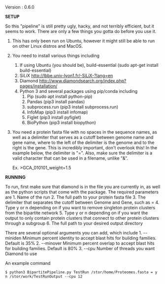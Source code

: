 Version : 0.6.0


**SETUP**

So this "pipeline" is still pretty ugly, hacky, and not terribly efficient, but it seems to work. There are only a few things you gotta do before you use it.

1. This has only been run on Ubuntu, however it might still be able to run on other Linux distros and MacOS.

2. You need to install various things including
  	1. If using Ubuntu (you should be), build-essential (sudo apt-get install build-essential)
  	2. SiLiX http://lbbe.univ-lyon1.fr/-SiLiX-?lang=en
  	3. Diamond http://www.diamondsearch.org/index.php?pages/installation/
  	4. Python 3 and several packages using pip/conda including
		1. Pip (sudo apt install python-pip)
		2. Pandas (pip3 install pandas)
		3. subprocess.run (pip3 install subprocess.run)
		4. InfoMap (pip3 install infomap)
		5. Figlet (pip3 install pyfiglet)
		6. BioPython (pip3 install biopython)

3. You need a protein fasta file with no spaces in the sequence names, as well as a delimiter that serves as a cutoff between genome name and gene name, where to the left of the delimiter is the genome and to the right is the gene. This is incredibly important, don't overlook this! In the example below, the delimiter is "=". Also, make sure the delimiter is a valid character that can be used in a filename, unlike "&".

	Ex. >GCA_010101_weight=1.5


**RUNNING**

To run, first make sure that diamond is in the file you are currently in, as well as the python scripts that come with the package. The required parameters are
	1. Name of the run
	2. The full path to your protein fasta file
	3. The delimiter that separates the cutoff between Genome and Gene, such as =
	4. Type y or n depending on if you want to remove singleton protein clusters from the 		bipartite network
	5. Type y or n depending on if you want the output to only contain protein clusters that 	 connect to other protein clusters through a subgroup
	6. The full path to your desired output directory
	
There are several optional arguments you can add, which include
	1. --miniden Minimum percent identity to accept blast hits for building families. Default is	    35%
	2. --minover Minimum percent overlap to accept blast hits for building families. Default is 	    80%
	3. --cpu Number of threads you want Diamond to use
	
An example command

```$ python3 BipartitePipeline.py TestRun /stor/home/Proteomes.fasta = y n /stor/work/TestRunOutput --cpu 12```
